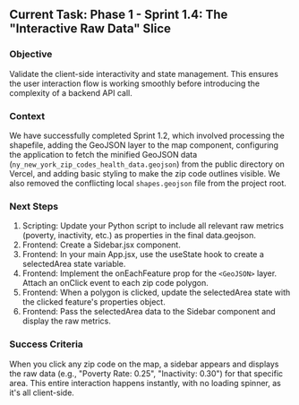 ## Current Task: Phase 1 - Sprint 1.4: The "Interactive Raw Data" Slice

### Objective
Validate the client-side interactivity and state management. This ensures the user interaction flow is working smoothly before introducing the complexity of a backend API call.

### Context
We have successfully completed Sprint 1.2, which involved processing the shapefile, adding the GeoJSON layer to the map component, configuring the application to fetch the minified GeoJSON data (`ny_new_york_zip_codes_health_data.geojson`) from the public directory on Vercel, and adding basic styling to make the zip code outlines visible. We also removed the conflicting local `shapes.geojson` file from the project root.

### Next Steps
1. Scripting: Update your Python script to include all relevant raw metrics (poverty, inactivity, etc.) as properties in the final data.geojson.
2. Frontend: Create a Sidebar.jsx component.
3. Frontend: In your main App.jsx, use the useState hook to create a selectedArea state variable.
4. Frontend: Implement the onEachFeature prop for the `<GeoJSON>` layer. Attach an onClick event to each zip code polygon.
5. Frontend: When a polygon is clicked, update the selectedArea state with the clicked feature's properties object.
6. Frontend: Pass the selectedArea data to the Sidebar component and display the raw metrics.

### Success Criteria
When you click any zip code on the map, a sidebar appears and displays the raw data (e.g., "Poverty Rate: 0.25", "Inactivity: 0.30") for that specific area. This entire interaction happens instantly, with no loading spinner, as it's all client-side.

